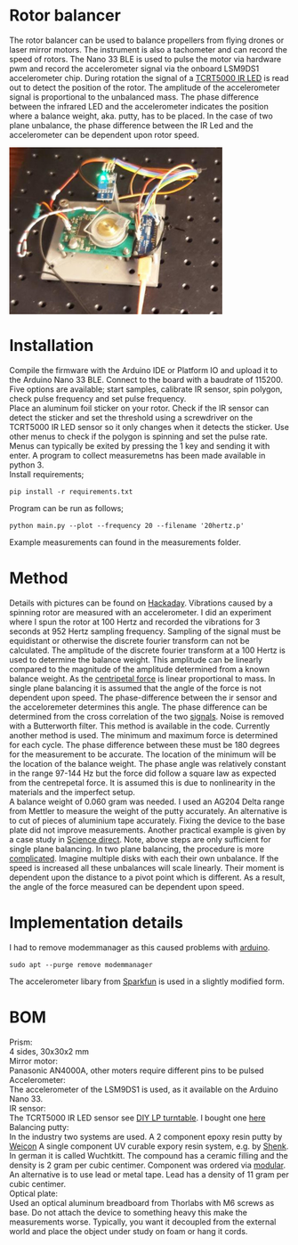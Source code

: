 # Rotor balancer
The rotor balancer can be used to balance propellers from flying drones or laser mirror motors.
The instrument is also a tachometer and can record the speed of rotors. The Nano 33 BLE is used to pulse the motor via hardware pwm and record the accelerometer signal via the onboard LSM9DS1 accelerometer chip.
During rotation the signal of a [TCRT5000 IR LED](https://opencircuit.nl/Product/TCRT5000-Infrarood-lijn-detectie-module) is read out to detect the position of the rotor.
The amplitude of the accelerometer signal is proportional to the unbalanced mass. The phase difference between the infrared LED and the accelerometer indicates the position where a balance weight, aka. putty, has to be placed.
In the case of two plane unbalance, the phase difference between the IR Led and the accelerometer can be dependent upon rotor speed.

<img src="images/setup.jpg" align="center" height="300"/>

# Installation
Compile the firmware with the Arduino IDE or Platform IO and upload it to the Arduino Nano 33 BLE.
Connect to the board with a baudrate of 115200. Five options are available; start samples, calibrate IR sensor, spin polygon,
check pulse frequency and set pulse frequency. <br>
Place an aluminum foil sticker on your rotor. Check if the IR sensor can detect the sticker and set the threshold using a screwdriver on the TCRT5000 IR LED sensor so it only changes when it detects the sticker. Use other menus to check if the polygon is spinning and set the pulse rate. Menus can typically be exited by pressing the 1 key and sending it with enter.
A program to collect measuremetns has been made available in python 3. <br>
Install requirements;
```console
pip install -r requirements.txt
```
Program can be run as follows;
```console
python main.py --plot --frequency 20 --filename '20hertz.p'
```
Example measurements can found in the measurements folder. 


# Method
Details with pictures can be found on [Hackaday](https://hackaday.io/project/21933-open-hardware-fast-high-resolution-laser/log/172827-rotor-stabilization-experiments).
Vibrations caused by a spinning rotor are measured with an accelerometer.
I did an experiment where I spun the rotor at 100 Hertz and recorded the vibrations for 3 seconds at 952 Hertz sampling frequency.
Sampling of the signal must be equidistant or otherwise the discrete fourier transform can not be calculated.
The amplitude of the discrete fourier transform at a 100 Hertz is used to determine the balance weight.
This amplitude can be linearly compared to the magnitude of the amplitude determined from a known balance weight.
As the [centripetal force](https://en.wikipedia.org/wiki/Centripetal_force) is linear proportional to mass.
In single plane balancing it is assumed that the angle of the force is not dependent upon speed. The phase-difference between the ir sensor and the acceloremeter determines this angle. The phase difference can be determined from the cross correlation of the two [signals](https://stackoverflow.com/questions/6157791/find-phase-difference-between-two-inharmonic-waves). Noise is removed with a Butterworth filter.
This method is available in the code. Currently another method is used. The minimum and maximum force is determined for each cycle. 
The phase difference between these must be 180 degrees for the measurement to be accurate. The location of the minimum will be the location of the balance weight. The phase angle was relatively constant in the range 97-144 Hz but the force did follow a square law as expected from the centrepetal force. It is assumed this is due to nonlinearity in the materials and the imperfect setup. <br>
A balance weight of 0.060 gram was needed. I used an AG204 Delta range from Mettler to measure the weight of the putty accurately. An alternative is to cut of pieces of aluminium tape accurately. Fixing the device to the base plate did not improve measurements.
Another practical example is given by a case study in [Science direct](https://www.sciencedirect.com/science/article/pii/S2351988616300185).
Note, above steps are only sufficient for single plane balancing. In two plane balancing, the procedure is more [complicated](https://forums.ni.com/t5/Example-Programs/Two-Plane-Balancing-Example-with-DAQmx/ta-p/3996066?profile.language=en).
Imagine multiple disks with each their own unbalance. If the speed is increased all these unbalances will scale linearly. 
Their moment is dependent upon the distance to a pivot point which is different. As a result, the angle of the force measured can be dependent upon speed.


# Implementation details
I had to remove modemmanager as this caused problems with [arduino](https://forum.arduino.cc/index.php?topic=575194.0).
```console
sudo apt --purge remove modemmanager
```
The accelerometer libary from [Sparkfun](https://github.com/sparkfun/SparkFun_LSM9DS1_Arduino_Library) is used in a slightly modified form.


# BOM
Prism:<br>
4 sides, 30x30x2 mm <br>
Mirror motor: <br>
Panasonic AN4000A, other moters require different pins to be pulsed <br>
Accelerometer: <br>
The accelerometer of the LSM9DS1 is used, as it available on the Arduino Nano 33. <br>
IR sensor: <br>
The TCRT5000 IR LED sensor see [DIY LP turntable](https://www.stockholmviews.com/wp/diy-lp-turntable-tachometer/). I bought one [here](https://opencircuit.nl/Product/TCRT5000-Infrarood-lijn-detectie-module) <br>
Balancing putty: <br>
In the industry two systems are used. A 2 component epoxy resin putty by [Weicon](https://www.weicon.de/en/products/adhesives-and-sealants/2-component-adhesives-and-sealants/epoxy-resin-systems/plastic-metal/298/epoxy-resin-putty)
A single component UV curable expory resin system, e.g. by [Shenk](http://www.schenck-worldwide.com/PDF/de-de1/Epoxidharz-Unwucht-Korrektursystem.pdf). In german it is called Wuchtkitt. The compound has a ceramic filling and the density is 2 gram per cubic centimer. Component was ordered via [modular](https://www.modulor.de).
An alternative is to use lead or metal tape. Lead has a density of 11 gram per cubic centimer. <br>
Optical plate: <br>
Used an optical aluminum breadboard from Thorlabs with M6 screws as base. Do not attach the device to something heavy this make the measurements worse. Typically, you want it decoupled from the external world and place the object under study on foam or hang it cords.
